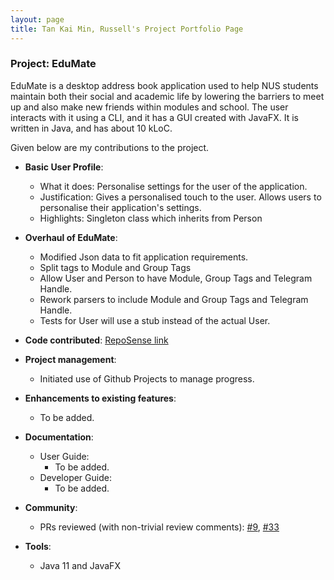 ```yaml
---
layout: page
title: Tan Kai Min, Russell's Project Portfolio Page
---
```


### Project: EduMate

EduMate is a desktop address book application used to help NUS students maintain both their social and academic life by lowering the barriers to meet up and also make new friends within modules and school. The user interacts with it using a CLI, and it has a GUI created with JavaFX. It is written in Java, and has about 10 kLoC.

Given below are my contributions to the project.

* **Basic User Profile**:
  * What it does: Personalise settings for the user of the application.
  * Justification: Gives a personalised touch to the user. Allows users to personalise their application's settings.
  * Highlights: Singleton class which inherits from Person

* **Overhaul of EduMate**:
  * Modified Json data to fit application requirements.
  * Split tags to Module and Group Tags
  * Allow User and Person to have Module, Group Tags and Telegram Handle.
  * Rework parsers to include Module and Group Tags and Telegram Handle.
  * Tests for User will use a stub instead of the actual User.

* **Code contributed**: [RepoSense link](https://nus-cs2103-ay2223s2.github.io/tp-dashboard/?search=russelltankaimin&breakdown=true)

* **Project management**:
  * Initiated use of Github Projects to manage progress.

* **Enhancements to existing features**:
  * To be added.

* **Documentation**:
  * User Guide:
    * To be added.
  * Developer Guide:
    * To be added.

* **Community**:
  * PRs reviewed (with non-trivial review comments): [\#9](), [\#33]()

* **Tools**:
  * Java 11 and JavaFX

